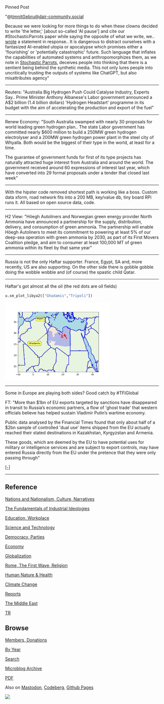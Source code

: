 Pinned Post

"@timnitGebru@dair-community.social

Because we were looking for more things to do when these clowns
decided to write 'the letter,' [about so-called 'AI pause'] and cite
our \#StochasticParrots paper while saying the opposite of what we
write, we.. [wrote](https://www.dair-institute.org/blog/letter-statement-March2023)
a statement in response.. It is dangerous to distract ourselves with a fantasized
AI-enabled utopia or apocalypse which promises either a 'flourishing' or
'potentially catastrophic' future. Such language that inflates the capabilities
of automated systems and anthropomorphizes them, as we note in [Stochastic Parrots](https://dl.acm.org/doi/abs/10.1145/3442188.3445922), 
deceives people into thinking that there is a sentient being behind the
synthetic media. This not only lures people into uncritically trusting
the outputs of systems like ChatGPT, but also misattributes agency"

---

Reuters: "Australia Big Hydrogen Push Could Catalyse Industry, Experts
Say.. Prime Minister Anthony Albanese's Labor government announced a
A$2 billion (1.4 billion dollars) 'Hydrogen Headstart' programme in
its budget with the aim of accelerating the production and export of
the fuel"

---

Renew Economy: "South Australia swamped with nearly 30 proposals for
world leading green hydrogen plan.. The state Labor government has
committed nearly $600 million to build a 250MW green hydrogen
electrolyser and a 200MW green hydrogen power plant in the steel city
of Whyalla. Both would be the biggest of their type in the world, at
least for a time.

The guarantee of government funds for first of its type projects has
naturally attracted huge interest from Australia and around the
world. The government received around 60 expressions of interest last
year, which have converted into 29 formal proposals under a tender
that closed last week"

---

With the hipster code removed shortest path is working like a
boss. Custom data xform, road network fits into a 200 MB, key/value
db, tiny board RPi runs it. All based on open source data, code.

---

H2 View: "Höegh Autoliners and Norwegian green energy provider North
Ammonia have announced a partnership for the supply, distribution,
delivery, and consumption of green ammonia. The partnership will
enable Höegh Autoliners to meet its commitment to powering at least 5%
of our deep-sea operation with green ammonia by 2030, as part of its
First Movers Coalition pledge, and aim to consumer at least 100,000 MT
of green ammonia within its fleet by that same year"

---

Russia is not the only Haftar supporter. France, Egypt, SA and, more
recently, US are also supporting. On the other side there is gobble
gobble doing the wobble wobble and (of course) the spastic child
Qatar.

---

Haftar's got almost all the oil (the red dots are oil fields)

```python
u.sm_plot_libya2(["Ghadamis","Tripoli"])
```

<img width='340' src='mbl/2023/libya2.jpg'/> 

---

Some in Europe are playing both sides? Good catch by \#TFIGlobal

FT: "More than $1bn of EU exports targeted by sanctions have
disappeared in transit to Russia’s economic partners, a flow of 'ghost
trade' that western officials believe has helped sustain Vladimir
Putin’s wartime economy.

Public data analysed by the Financial Times found that only about half
of a $2bn sample of controlled 'dual use' items shipped from the EU
actually reached their stated destinations in Kazakhstan, Kyrgyzstan
and Armenia.

These goods, which are deemed by the EU to have potential uses for
military or intelligence services and are subject to export controls,
may have entered Russia directly from the EU under the pretence that
they were only passing through"

[[-]](https://www.ft.com/content/76fc91b2-3494-4022-83d0-9d6647b38e3d)

---

## Reference

[Nations and Nationalism, Culture, Narratives](0119/2013/02/nations-and-nationalism.html)

[The Fundamentals of Industrial Ideologies](0119/2011/04/fundamentals-of-industrial-ideologies.html)

[Education, Workplace](0119/2017/09/education-workplace.html)

[Science and Technology](0119/2018/09/science-technology.html)

[Democracy, Parties](0119/2016/11/democracy.html)

[Economy](2021/01/economy.html)

[Globalization](0119/2018/09/globalization.html)

[Rome, The First Wave, Religion](0119/2017/12/rome.html)

[Human Nature & Health](2020/07/human-nature.html)

[Climate Change](2022/01/climate.html)

[Reports](2021/01/reports.html)

[The Middle East](0119/2019/07/middleeast.html)

[TR](../tr/index.html)

## Browse

[Members, Donations](2022/08/members.html)

[By Year](years.html)

[Search](search.html)

[Microblog Archive](mbl/index.html)

[PDF](https://drive.google.com/uc?export=view&id=1FSi-1MnqXVq_PVTEXzzflwN8-7h92N_R)

Also on 
[Mastodon](https://masto.ai/@muratk3n),
[Codeberg](https://muratk5n.codeberg.page/en/),
[Github Pages](https://muratk5n.github.io/thirdwave/en/)

<img src='https://drive.google.com/uc?export=view&id=1zsIeciFSvlr-sWB84Tc0mfZ_NYqn9VQx'/> 



